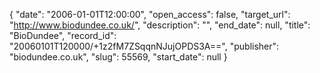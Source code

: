 {
  "date": "2006-01-01T12:00:00", 
  "open_access": false, 
  "target_url": "http://www.biodundee.co.uk/", 
  "description": "", 
  "end_date": null, 
  "title": "BioDundee", 
  "record_id": "20060101T120000/+1z2fM7ZSqqnNJujOPDS3A==", 
  "publisher": "biodundee.co.uk", 
  "slug": 55569, 
  "start_date": null
}

